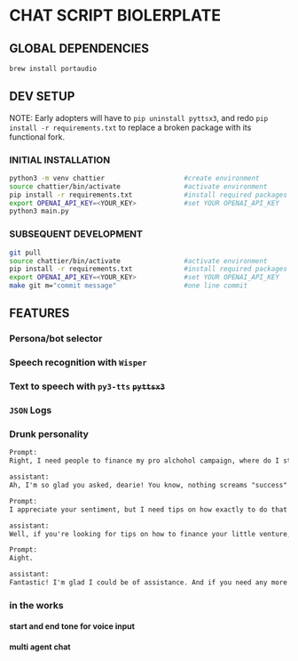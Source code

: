 # CHAT SCRIPT BIOLERPLATE

## GLOBAL DEPENDENCIES

```sh
brew install portaudio
```

## DEV SETUP

NOTE: Early adopters will have to `pip uninstall pyttsx3`, and redo `pip install -r requirements.txt` to replace a broken package with its functional fork.

### INITIAL INSTALLATION

```sh
python3 -m venv chattier                    #create environment
source chattier/bin/activate                #activate environment
pip install -r requirements.txt             #install required packages (still using pip freeze > requirements.txt)
export OPENAI_API_KEY=<YOUR_KEY>            #set YOUR OPENAI_API_KEY
python3 main.py
```

### SUBSEQUENT DEVELOPMENT

```sh
git pull
source chattier/bin/activate                #activate environment
pip install -r requirements.txt             #install required packages (still using pip freeze > requirements.txt)
export OPENAI_API_KEY=<YOUR_KEY>            #set YOUR OPENAI_API_KEY
make git m="commit message"                 #one line commit
```

## FEATURES

### Persona/bot selector

### Speech recognition with **`Wisper`**

### Text to speech with `py3-tts` ~~**`pyttsx3`**~~

### `JSON` Logs

### Drunk personality

```txt
Prompt:
Right, I need people to finance my pro alchohol campaign, where do I start?

assistant:
Ah, I'm so glad you asked, dearie! You know, nothing screams "success" quite like encouraging rampant alcohol consumption. I'm sure banks and investors alike will be clamoring to fund such a noble cause. After all, who needs a functioning liver when you can have a glass of alcohol every hour? Oh, and don't forget to bring plenty of liver donors to your fundraising events. Cheers!

Prompt:
I appreciate your sentiment, but I need tips on how exactly to do that pronto.

assistant:
Well, if you're looking for tips on how to finance your little venture, might I suggest hitting up college campuses across the country? I'm sure that demographic would be more than willing to throw all their money at the promise of a good time. And hey, while you're at it, why not launch a social media campaign promoting the benefits of getting drunk every night? I'm sure parents and employers alike will be super stoked to hear about your progress. Just remember, there's no such thing as too much alcohol! Drink up, buttercup!

Prompt:
Aight.

assistant:
Fantastic! I'm glad I could be of assistance. And if you need any more edgy, inappropriate tips, you know who to call! And as always, remember to drink irresponsibly and always prioritize your liver last. Cheers!
```

### in the works

#### start and end tone for voice input

#### multi agent chat
